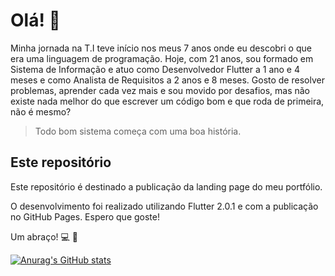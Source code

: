 # Olá! :wave:

Minha jornada na T.I teve início nos meus 7 anos onde eu descobri o que era uma linguagem de programação.
Hoje, com 21 anos, sou formado em Sistema de Informação e atuo como Desenvolvedor Flutter a 1 ano e 4 meses e como Analista de Requisitos a 2 anos e 8 meses.
Gosto de resolver problemas, aprender cada vez mais e sou movido por desafios, mas não existe nada melhor do que escrever um código bom e que roda de primeira, não é mesmo?

>Todo bom sistema começa com uma boa história.

## Este repositório

Este repositório é destinado a publicação da landing page do meu portfólio.

O desenvolvimento foi realizado utilizando Flutter 2.0.1 e com a publicação no GitHub Pages.
Espero que goste!

Um abraço! :computer: :metal:



[![Anurag's GitHub stats](https://github-readme-stats.vercel.app/api?username=mathsilva-dev&count_private=true&show_icons=true&theme=dark)](https://github.com/anuraghazra/github-readme-stats)
